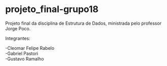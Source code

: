 # projeto_final-grupo18

Projeto final da disciplina de Estrutura de Dados, ministrada pelo professor Jorge Poco.

Integrantes:

-Cleomar Felipe Rabelo <br/>
-Gabriel Pastori <br/>
-Gustavo Ramalho
